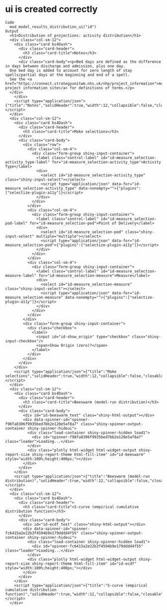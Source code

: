 # ui is created correctly

    Code
      mod_model_results_distribution_ui("id")
    Output
      <h1>Distribution of projections: activity distribution</h1>
      <div class="col-sm-12">
        <div class="card bs4Dash">
          <div class="card-header">
            <h3 class="card-title">Notes</h3>
          </div>
          <div class="card-body"><p>Bed days are defined as the difference in days between discharge and admission, plus one day.
      One bed day is added to account for zero length of stay spells/partial days at the beginning and end of a spell.
      See the <a href="https://connect.strategyunitwm.nhs.uk/nhp/project_information">model project information site</a> for definitions of terms.</p>
      </div>
        </div>
        <script type="application/json">{"title":"Notes","solidHeader":true,"width":12,"collapsible":false,"closable":false,"maximizable":false,"gradient":false}</script>
      </div>
      <div class="col-sm-12">
        <div class="card bs4Dash">
          <div class="card-header">
            <h3 class="card-title">Make selections</h3>
          </div>
          <div class="card-body">
            <div class="row">
              <div class="col-sm-4">
                <div class="form-group shiny-input-container">
                  <label class="control-label" id="id-measure_selection-activity_type-label" for="id-measure_selection-activity_type">Activity Type</label>
                  <div>
                    <select id="id-measure_selection-activity_type" class="shiny-input-select"></select>
                    <script type="application/json" data-for="id-measure_selection-activity_type" data-nonempty="">{"plugins":["selectize-plugin-a11y"]}</script>
                  </div>
                </div>
              </div>
              <div class="col-sm-4">
                <div class="form-group shiny-input-container">
                  <label class="control-label" id="id-measure_selection-pod-label" for="id-measure_selection-pod">Point of Delivery</label>
                  <div>
                    <select id="id-measure_selection-pod" class="shiny-input-select" multiple="multiple"></select>
                    <script type="application/json" data-for="id-measure_selection-pod">{"plugins":["selectize-plugin-a11y"]}</script>
                  </div>
                </div>
              </div>
              <div class="col-sm-4">
                <div class="form-group shiny-input-container">
                  <label class="control-label" id="id-measure_selection-measure-label" for="id-measure_selection-measure">Measure</label>
                  <div>
                    <select id="id-measure_selection-measure" class="shiny-input-select"></select>
                    <script type="application/json" data-for="id-measure_selection-measure" data-nonempty="">{"plugins":["selectize-plugin-a11y"]}</script>
                  </div>
                </div>
              </div>
            </div>
            <div class="form-group shiny-input-container">
              <div class="checkbox">
                <label>
                  <input id="id-show_origin" type="checkbox" class="shiny-input-checkbox"/>
                  <span>Show Origin (zero)?</span>
                </label>
              </div>
            </div>
          </div>
        </div>
        <script type="application/json">{"title":"Make selections","solidHeader":true,"width":12,"collapsible":false,"closable":false,"maximizable":false,"gradient":false}</script>
      </div>
      <div class="col-sm-12">
        <div class="card bs4Dash">
          <div class="card-header">
            <h3 class="card-title">Beeswarm (model-run distribution)</h3>
          </div>
          <div class="card-body">
            <div id="id-beeswarm_text" class="shiny-html-output"></div>
            <div data-spinner-id="spinner-f98fa8306f9935bed7bb2e120e5af8a7" class="shiny-spinner-output-container shiny-spinner-hideui">
              <div class="load-container shiny-spinner-hidden load1">
                <div id="spinner-f98fa8306f9935bed7bb2e120e5af8a7" class="loader">Loading...</div>
              </div>
              <div class="plotly html-widget html-widget-output shiny-report-size shiny-report-theme html-fill-item" id="id-beeswarm" style="width:100%;height:400px;"></div>
            </div>
          </div>
        </div>
        <script type="application/json">{"title":"Beeswarm (model-run distribution)","solidHeader":true,"width":12,"collapsible":false,"closable":false,"maximizable":false,"gradient":false}</script>
      </div>
      <div class="col-sm-12">
        <div class="card bs4Dash">
          <div class="card-header">
            <h3 class="card-title">S-curve (empirical cumulative distribution function)</h3>
          </div>
          <div class="card-body">
            <div id="id-ecdf_text" class="shiny-html-output"></div>
            <div data-spinner-id="spinner-fc6415a2e22b3f4594b9e179dddd4f55" class="shiny-spinner-output-container shiny-spinner-hideui">
              <div class="load-container shiny-spinner-hidden load1">
                <div id="spinner-fc6415a2e22b3f4594b9e179dddd4f55" class="loader">Loading...</div>
              </div>
              <div class="plotly html-widget html-widget-output shiny-report-size shiny-report-theme html-fill-item" id="id-ecdf" style="width:100%;height:400px;"></div>
            </div>
          </div>
        </div>
        <script type="application/json">{"title":"S-curve (empirical cumulative distribution function)","solidHeader":true,"width":12,"collapsible":false,"closable":false,"maximizable":false,"gradient":false}</script>
      </div>

